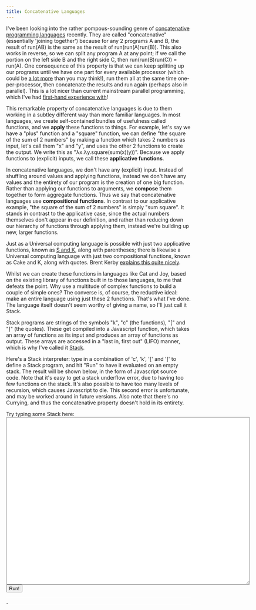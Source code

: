 ```yaml
---
title: Concatenative Languages
---
```

I&#39;ve been looking into the rather pompous-sounding genre of <a href="http://en.wikipedia.org/wiki/Concatenative_programming_language">concatenative programming languages</a> recently. They are called &quot;concatenative&quot; (essentially &#39;joining together&#39;) because for any 2 programs A and B, the result of run(AB) is the same as the result of run(run(A)run(B)). This also works in reverse, so we can split any program A at any point; if we call the portion on the left side B and the right side C, then run(run(B)run(C)) = run(A). One consequence of this property is that we can keep splitting up our programs until we have one part for every available processor (which could be <a href="http://en.wikipedia.org/wiki/Graphics_processing_unit">a lot more</a> than you may think!), run them all at the same time one-per-processor, then concatenate the results and run again (perhaps also in parallel). This is a lot nicer than current mainstream parallel programming, which I&#39;ve had <a href="/git/gpu-simulations">first-hand experience with</a>!

This remarkable property of concatenative languages is due to them working in a subtley different way than more familiar languages. In most languages, we create self-contained bundles of usefulness called functions, and we <b>apply</b> these functions to things. For example, let&#39;s say we have a &quot;plus&quot; function and a &quot;square&quot; function, we can define &quot;the square of the sum of 2 numbers&quot; by making a function which takes 2 numbers as input, let&#39;s call them &quot;x&quot; and &quot;y&quot;, and uses the other 2 functions to create the output. We write this as &quot;&lambda;x.&lambda;y.square(sum(x)(y))&quot;. Because we apply functions to (explicit) inputs, we call these <b>applicative functions</b>.

In concatenative languages, we don&#39;t have any (explicit) input. Instead of shuffling around values and applying functions, instead we don&#39;t have any values and the entirety of our program is the creation of one big function. Rather than applying our functions to arguments, we <b>compose</b> them together to form aggregate functions. Thus we say that concatenative languages use <b>compositional functions</b>. In contrast to our applicative example, &quot;the square of the sum of 2 numbers&quot; is simply &quot;sum square&quot;. It stands in contrast to the applicative case, since the actual numbers themselves don&#39;t appear in our definition, and rather than reducing down our hierarchy of functions through applying them, instead we&#39;re building up new, larger functions.

Just as a Universal computing language is possible with just two applicative functions, known as <a href="http://en.wikipedia.org/wiki/SKI_combinator_calculus">S and K</a>, along with parentheses; there is likewise a Universal computing language with just two compositional functions, known as Cake and K, along with quotes. Brent Kerby <a href="http://tunes.org/~iepos/joy.html">explains this quite nicely</a>.

Whilst we can create these functions in languages like Cat and Joy, based on the existing library of functions built in to those languages, to me that defeats the point. Why use a multitude of complex functions to build a couple of simple ones? The converse is, of course, the reductive ideal: make an entire language using just these 2 functions. That&#39;s what I&#39;ve done. The language itself doesn&#39;t seem worthy of giving a name, so I&#39;ll just call it Stack.

Stack programs are strings of the symbols &quot;k&quot;, &quot;c&quot; (the functions), &quot;[&quot; and &quot;]&quot; (the quotes). These get compiled into a Javascript function, which takes an array of functions as its input and produces an array of functions as output. These arrays are accessed in a &quot;last in, first out&quot; (LIFO) manner, which is why I&#39;ve called it <a href="http://en.wikipedia.org/wiki/Stack_(abstract_data_type)">Stack</a>.

Here&#39;s a Stack interpreter: type in a combination of 'c', 'k', '[' and ']' to define a Stack program, and hit "Run" to have it evaluated on an empty stack. The result will be shown below, in the form of Javascript source code. Note that it&#39;s easy to get a stack underflow error, due to having too few functions on the stack. It&#39;s also possible to have too many levels of recursion, which causes Javascript to die. This second error is unfortunate, and may be worked around in future versions. Also note that there&#39;s no Currying, and thus the concatenative property doesn&#39;t hold in its entirety.

<script type="text/javascript" src="/js/jquery.js"></script>
<script type="text/javascript" src="/js/stack.js"></script>

<form action="" id="stackform" method="get">
  <label for="text">Try typing some Stack here:</label>
  <textarea cols="80" id="text" rows="30"></textarea>
  <button id="run">Run!</button>
</form>
<script type="text/javascript"> // <![CDATA[
 $('#run').click(function() {
  var formatted = s(
   $('#text').val()
  )([]).toString();
  $('#output').text(formatted);
  return false;
 });
// ]]> </script>
<a href="#" id="output" style="border: solid white 1px; display: block;">&nbsp;</a>
